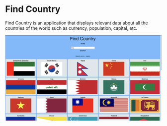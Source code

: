 # Find Country

Find Country is an application that displays relevant data about all the countries of the world such as currency, population, capital, etc.

![picture of application](https://github.com/Jevoni/jalen-portfolio-website/blob/master/src/FindCountry.png)